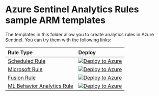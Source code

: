 # Azure Sentinel Analytics Rules sample ARM templates

The templates in this folder allow you to create analytics rules in Azure Sentinel. You can try them with the following links:

| Rule Type | Deploy |
| :---| :---|
| [Scheduled Rule](https://github.com/Azure/Azure-Sentinel/blob/master/Tools/ARM-Templates/AnalyticsRules/ScheduledRule/ScheduledRule.json) | [![Deploy to Azure](https://aka.ms/deploytoazurebutton)](https://portal.azure.com/#create/Microsoft.Template/uri/https%3A%2F%2Fraw.githubusercontent.com%2FAzure%2FAzure-Sentinel%2Fmaster%2FTools%2FARM-Templates%2FAnalyticsRules%2FScheduledRule%2FScheduledRule.json) |
| [Microsoft Rule](https://github.com/Azure/Azure-Sentinel/blob/master/Tools/ARM-Templates/AnalyticsRules/MicrosoftRule/MicrosoftRule.json) | [![Deploy to Azure](https://aka.ms/deploytoazurebutton)](https://portal.azure.com/#create/Microsoft.Template/uri/https%3A%2F%2Fraw.githubusercontent.com%2FAzure%2FAzure-Sentinel%2Fmaster%2FTools%2FARM-Templates%2FAnalyticsRules%2FMicrosoftRule%2FMicrosoftRule.json) |
| [Fusion Rule](https://github.com/Azure/Azure-Sentinel/blob/master/Tools/ARM-Templates/AnalyticsRules/FusionRule/FusionRule.json) | [![Deploy to Azure](https://aka.ms/deploytoazurebutton)](https://portal.azure.com/#create/Microsoft.Template/uri/https%3A%2F%2Fraw.githubusercontent.com%2FAzure%2FAzure-Sentinel%2Fmaster%2FTools%2FARM-Templates%2FAnalyticsRules%2FFusionRule%2FFusionRule.json) |
| [ML Behavior Analytics Rule](https://github.com/Azure/Azure-Sentinel/blob/master/Tools/ARM-Templates/AnalyticsRules/MLBehaviorAnalyticsRule/MLBehaviorAnalyticsRule.json) | [![Deploy to Azure](https://aka.ms/deploytoazurebutton)](https://portal.azure.com/#create/Microsoft.Template/uri/https%3A%2F%2Fraw.githubusercontent.com%2FAzure%2FAzure-Sentinel%2Fmaster%2FTools%2FARM-Templates%2FAnalyticsRules%2FMLBehaviorAnalyticsRule%2FMLBehaviorAnalyticsRule.json) |